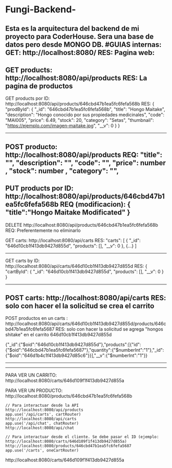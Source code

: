 # Fungi-Backend-
Esta es la arquitectura del backend de mi proyecto para CoderHouse. Sera una base de datos pero desde MONGO DB.
#GUIAS internas:
GET: http://localhost:8080/
RES:
Pagina web:
----------------------------
GET products: http://localhost:8080/api/products
RES:
La pagina de productos
----------------------------
GET products por ID: http://localhost:8080/api/products/646cbd47b1ea5fc6fefa568b
RES:
{
    "prodById": {
        "_id": "646cbd47b1ea5fc6fefa568b",
        "title": "Hongo Maitake",
        "description": "Hongo conocido por sus propiedades medicinales",
        "code": "MAI005",
        "price": 6.49,
        "stock": 20,
        "category": "Setas",
        "thumbnail": "https://ejemplo.com/imagen-maitake.jpg",
        "__v": 0
    }
}

----------------------------
POST producto: http://localhost:8080/api/products
REQ: 
 	  "title": "",
        "description": "",
        "code": "",
        "price": number ,
        "stock": number ,
        "category": "",
----------------------------
PUT products por ID: http://localhost:8080/api/products/646cbd47b1ea5fc6fefa568b
REQ (modificacion):
{
    "title":"Hongo Maitake Modificated"
}
----------------------------
DELETE http://localhost:8080/api/products/646cbd47b1ea5fc6fefa568b
REQ:
Preferentemente no eliminarlo

>>>>>>>>>>>>>>>>>>>>>>>>>>>>
>>>>>>>>>>>>>>>>>>>>>>>>>>>>

GET carts: http://localhost:8080/api/carts
RES:     "carts": [
        {
            "_id": "646d10cb1f413db9427d855d",
            "products": [],
            "__v": 0
        },
        {...}
    ]

----------------------------

GET carts by ID: http://localhost:8080/api/carts/646d10cb1f413db9427d855d
RES:	{
    "cartById": {
        "_id": "646d10cb1f413db9427d855d",
        "products": [],
        "__v": 0
    }
}

----------------------------
POST carts: http://localhost:8080/api/carts
RES: solo con hacer el la solicitud se crea el carrito
----------------------------
POST productos en un carts : http://localhost:8080/api/carts/646d10cb1f413db9427d855d/products/646cbd47b1ea5fc6fefa5687
RES: solo con hacer la solicitud se agrega "hongos shitake" en el carrito 646d10cb1f413db9427d855d

{"_id":{"$oid":"646d10cb1f413db9427d855d"},"products":[{"id":{"$oid":"646cbd47b1ea5fc6fefa5687"},"quantity":{"$numberInt":"1"},"_id":{"$oid":"646d1b4c1f413db9427d85c6"}}],"__v":{"$numberInt":"1"}}

----------------------------
----------------------------

PARA VER UN CARRITO: 
http://localhost:8080/carts/646d109f1f413db9427d855a

PARA VER UN PRODUCTO:
http://localhost:8080/products/646cbd47b1ea5fc6fefa568b



    // Para interactuar desde la API
    http://localhost:8080/api/products
    app.use('/api/carts', cartRouter)
    http://localhost:8080/api/carts
    app.use('/api/chat', chatRouter)
    http://localhost:8080/api/chat

    // Para interactuar desde el cliente. Se debe pasar el ID (ejemplo: http://localhost:8080/carts/646d109f1f413db9427d855a)
    http://localhost:8080/products/646cbd47b1ea5fc6fefa5687
    app.use('/carts', oneCartRouter)
http://localhost:8080/carts/646d109f1f413db9427d855a
